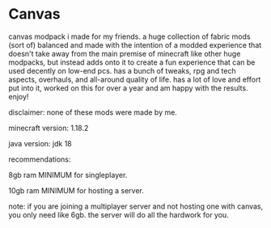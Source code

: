# Canvas

canvas modpack i made for my friends. a huge collection of fabric mods (sort of) balanced and made with the intention of a modded experience that doesn't take away from the main premise of minecraft like other huge modpacks, but instead adds onto it to create a fun experience that can be used decently on low-end pcs. has a bunch of tweaks, rpg and tech aspects, overhauls, and all-around quality of life. has a lot of love and effort put into it, worked on this for over a year and am happy with the results. enjoy!

disclaimer: none of these mods were made by me.

minecraft version: 1.18.2

java version: jdk 18

recommendations:

8gb ram MINIMUM for singleplayer.

10gb ram MINIMUM for hosting a server.

note: if you are joining a multiplayer server and not hosting one with canvas, you only need like 6gb. the server will do all the hardwork for you.
